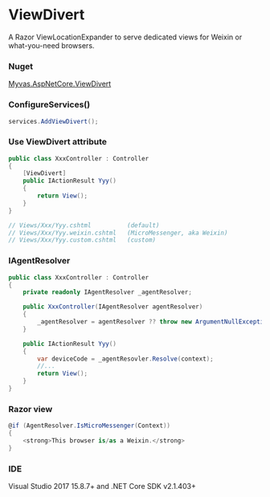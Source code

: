 # ViewDivert
A Razor ViewLocationExpander to serve dedicated views for Weixin or what-you-need browsers.

### Nuget
[Myvas.AspNetCore.ViewDivert](https://www.nuget.org/packages/Myvas.AspNetCore.ViewDivert)

### ConfigureServices()
```csharp
services.AddViewDivert();
```

### Use ViewDivert attribute
```csharp
public class XxxController : Controller
{
    [ViewDivert]
    public IActionResult Yyy()
    {
        return View();
    }
}

// Views/Xxx/Yyy.cshtml          (default)
// Views/Xxx/Yyy.weixin.cshtml   (MicroMessenger, aka Weixin)
// Views/Xxx/Yyy.custom.cshtml   (custom)
```

### IAgentResolver
```csharp
public class XxxController : Controller
{
    private readonly IAgentResolver _agentResolver;

    public XxxController(IAgentResolver agentResolver)
    {
        _agentResolver = agentResolver ?? throw new ArgumentNullException(nameof(agentResolver));_
    }

    public IActionResult Yyy()
    {
        var deviceCode = _agentResovler.Resolve(context);
        //...
        return View();
    }
}
```

### Razor view
```csharp
@if (AgentResolver.IsMicroMessenger(Context))
{
    <strong>This browser is/as a Weixin.</strong>
}
```

### IDE
Visual Studio 2017 15.8.7+ and .NET Core SDK v2.1.403+
